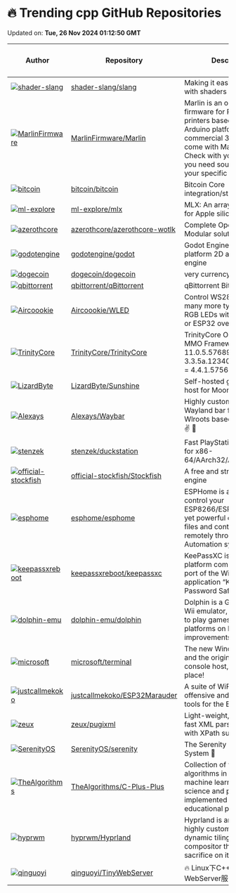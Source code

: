 # 🔥 Trending cpp GitHub Repositories

Updated on: **Tue, 26 Nov 2024 01:12:50 GMT**

| Author | Repository | Description | Language | ⭐ Total Stars | 🌟 Stars Today |
|--------|------------|-------------|----------|----------------|----------------|
| [![shader-slang](https://avatars.githubusercontent.com/u/2652293?s=40&v=4)](https://github.com/shader-slang) | [shader-slang/slang](https://github.com/shader-slang/slang) | Making it easier to work with shaders | C++ | 2910 | 151 |
| [![MarlinFirmware](https://avatars.githubusercontent.com/u/698003?s=40&v=4)](https://github.com/MarlinFirmware) | [MarlinFirmware/Marlin](https://github.com/MarlinFirmware/Marlin) | Marlin is an optimized firmware for RepRap 3D printers based on the Arduino platform. Many commercial 3D printers come with Marlin installed. Check with your vendor if you need source code for your specific machine. | C++ | 16334 | 7 |
| [![bitcoin](https://avatars.githubusercontent.com/u/126646?s=40&v=4)](https://github.com/bitcoin) | [bitcoin/bitcoin](https://github.com/bitcoin/bitcoin) | Bitcoin Core integration/staging tree | C++ | 79813 | 40 |
| [![ml-explore](https://avatars.githubusercontent.com/u/1542805?s=40&v=4)](https://github.com/ml-explore) | [ml-explore/mlx](https://github.com/ml-explore/mlx) | MLX: An array framework for Apple silicon | C++ | 17473 | 59 |
| [![azerothcore](https://avatars.githubusercontent.com/u/80540499?s=40&v=4)](https://github.com/azerothcore) | [azerothcore/azerothcore-wotlk](https://github.com/azerothcore/azerothcore-wotlk) | Complete Open Source and Modular solution for MMO | C++ | 6614 | 5 |
| [![godotengine](https://avatars.githubusercontent.com/u/4701338?s=40&v=4)](https://github.com/godotengine) | [godotengine/godot](https://github.com/godotengine/godot) | Godot Engine – Multi-platform 2D and 3D game engine | C++ | 91381 | 30 |
| [![dogecoin](https://avatars.githubusercontent.com/u/126646?s=40&v=4)](https://github.com/dogecoin) | [dogecoin/dogecoin](https://github.com/dogecoin/dogecoin) | very currency | C++ | 14674 | 5 |
| [![qbittorrent](https://avatars.githubusercontent.com/u/9395168?s=40&v=4)](https://github.com/qbittorrent) | [qbittorrent/qBittorrent](https://github.com/qbittorrent/qBittorrent) | qBittorrent BitTorrent client | C++ | 28544 | 27 |
| [![Aircoookie](https://avatars.githubusercontent.com/u/7722392?s=40&v=4)](https://github.com/Aircoookie) | [Aircoookie/WLED](https://github.com/Aircoookie/WLED) | Control WS2812B and many more types of digital RGB LEDs with an ESP8266 or ESP32 over WiFi! | C++ | 15065 | 11 |
| [![TrinityCore](https://avatars.githubusercontent.com/u/297439?s=40&v=4)](https://github.com/TrinityCore) | [TrinityCore/TrinityCore](https://github.com/TrinityCore/TrinityCore) | TrinityCore Open Source MMO Framework (master = 11.0.5.57689, 3.3.5 = 3.3.5a.12340, cata classic = 4.4.1.57564) | C++ | 9640 | 1 |
| [![LizardByte](https://avatars.githubusercontent.com/u/42013603?s=40&v=4)](https://github.com/LizardByte) | [LizardByte/Sunshine](https://github.com/LizardByte/Sunshine) | Self-hosted game stream host for Moonlight. | C++ | 20035 | 38 |
| [![Alexays](https://avatars.githubusercontent.com/u/13947260?s=40&v=4)](https://github.com/Alexays) | [Alexays/Waybar](https://github.com/Alexays/Waybar) | Highly customizable Wayland bar for Sway and Wlroots based compositors. ✌️ 🎉 | C++ | 6752 | 7 |
| [![stenzek](https://avatars.githubusercontent.com/u/11288319?s=40&v=4)](https://github.com/stenzek) | [stenzek/duckstation](https://github.com/stenzek/duckstation) | Fast PlayStation 1 emulator for x86-64/AArch32/AArch64/RV64 | C++ | 7670 | 6 |
| [![official-stockfish](https://avatars.githubusercontent.com/u/4202567?s=40&v=4)](https://github.com/official-stockfish) | [official-stockfish/Stockfish](https://github.com/official-stockfish/Stockfish) | A free and strong UCI chess engine | C++ | 11700 | 7 |
| [![esphome](https://avatars.githubusercontent.com/u/3060199?s=40&v=4)](https://github.com/esphome) | [esphome/esphome](https://github.com/esphome/esphome) | ESPHome is a system to control your ESP8266/ESP32 by simple yet powerful configuration files and control them remotely through Home Automation systems. | C++ | 8565 | 7 |
| [![keepassxreboot](https://avatars.githubusercontent.com/u/293265?s=40&v=4)](https://github.com/keepassxreboot) | [keepassxreboot/keepassxc](https://github.com/keepassxreboot/keepassxc) | KeePassXC is a cross-platform community-driven port of the Windows application “Keepass Password Safe”. | C++ | 21425 | 12 |
| [![dolphin-emu](https://avatars.githubusercontent.com/u/712067?s=40&v=4)](https://github.com/dolphin-emu) | [dolphin-emu/dolphin](https://github.com/dolphin-emu/dolphin) | Dolphin is a GameCube / Wii emulator, allowing you to play games for these two platforms on PC with improvements. | C++ | 13096 | 4 |
| [![microsoft](https://avatars.githubusercontent.com/u/189190?s=40&v=4)](https://github.com/microsoft) | [microsoft/terminal](https://github.com/microsoft/terminal) | The new Windows Terminal and the original Windows console host, all in the same place! | C++ | 95855 | 30 |
| [![justcallmekoko](https://avatars.githubusercontent.com/u/25190487?s=40&v=4)](https://github.com/justcallmekoko) | [justcallmekoko/ESP32Marauder](https://github.com/justcallmekoko/ESP32Marauder) | A suite of WiFi/Bluetooth offensive and defensive tools for the ESP32 | C++ | 6021 | 116 |
| [![zeux](https://avatars.githubusercontent.com/u/1106629?s=40&v=4)](https://github.com/zeux) | [zeux/pugixml](https://github.com/zeux/pugixml) | Light-weight, simple and fast XML parser for C++ with XPath support | C++ | 4044 | 3 |
| [![SerenityOS](https://avatars.githubusercontent.com/u/5954907?s=40&v=4)](https://github.com/SerenityOS) | [SerenityOS/serenity](https://github.com/SerenityOS/serenity) | The Serenity Operating System 🐞 | C++ | 30742 | 10 |
| [![TheAlgorithms](https://avatars.githubusercontent.com/u/51391473?s=40&v=4)](https://github.com/TheAlgorithms) | [TheAlgorithms/C-Plus-Plus](https://github.com/TheAlgorithms/C-Plus-Plus) | Collection of various algorithms in mathematics, machine learning, computer science and physics implemented in C++ for educational purposes. | C++ | 30817 | 13 |
| [![hyprwm](https://avatars.githubusercontent.com/u/43317083?s=40&v=4)](https://github.com/hyprwm) | [hyprwm/Hyprland](https://github.com/hyprwm/Hyprland) | Hyprland is an independent, highly customizable, dynamic tiling Wayland compositor that doesn't sacrifice on its looks. | C++ | 21835 | 18 |
| [![qinguoyi](https://avatars.githubusercontent.com/u/25760295?s=40&v=4)](https://github.com/qinguoyi) | [qinguoyi/TinyWebServer](https://github.com/qinguoyi/TinyWebServer) | 🔥 Linux下C++轻量级WebServer服务器 | C++ | 16918 | 13 |
